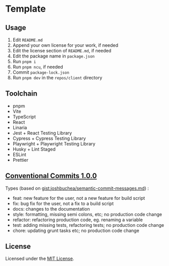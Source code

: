 # Template

## Usage

1. Edit `README.md`
2. Append your own license for your work, if needed
3. Edit the license section of `README.md`, if needed
4. Edit the package name in `package.json`
5. Run `pnpm i`
6. Run `pnpm ncu`, if needed
7. Commit `package-lock.json`
8. Run `pnpm dev` in the `repos/client` directory

## Toolchain

- pnpm
- Vite
- TypeScript
- React
- Linaria
- Jest + React Testing Library
- Cypress + Cypress Testing Library
- Playwright + Playwright Testing Library
- Husky + Lint Staged
- ESLint
- Prettier

## [Conventional Commits 1.0.0](https://www.conventionalcommits.org/en/v1.0.0/)

Types (based on [gist:joshbuchea/semantic-commit-messages.md](https://gist.github.com/joshbuchea/6f47e86d2510bce28f8e7f42ae84c716)) :

- feat: new feature for the user, not a new feature for build script
- fix: bug fix for the user, not a fix to a build script
- docs: changes to the documentation
- style: formatting, missing semi colons, etc; no production code change
- refactor: refactoring production code, eg. renaming a variable
- test: adding missing tests, refactoring tests; no production code change
- chore: updating grunt tasks etc; no production code change

## License

Licensed under the [MIT License](LICENSE).
